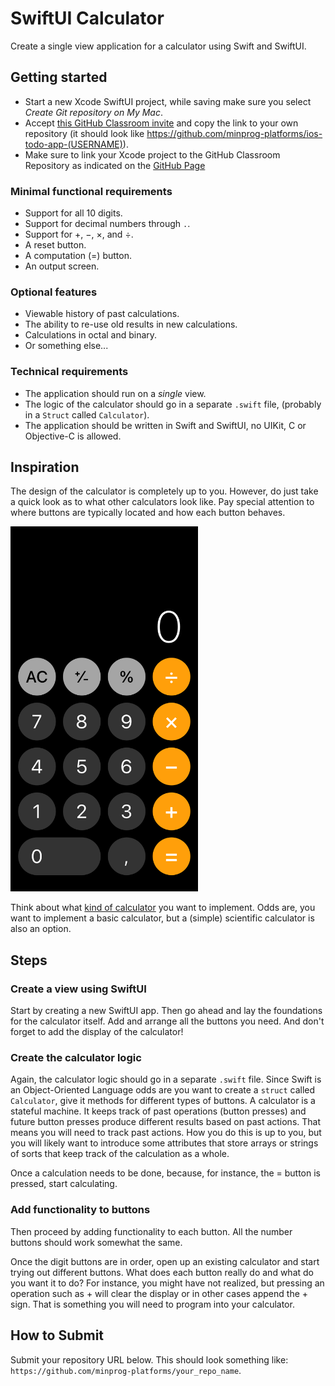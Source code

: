 # SwiftUI Calculator

Create a single view application for a calculator using Swift and SwiftUI.


## Getting started

- Start a new Xcode SwiftUI project, while saving make sure you select _Create Git repository on My Mac_.
- Accept [this GitHub Classroom invite](https://classroom.github.com/a/9O2ynG8n) and copy the link to your own repository (it should look like https://github.com/minprog-platforms/ios-todo-app-(USERNAME)).
- Make sure to link your Xcode project to the GitHub Classroom Repository as indicated on the [GitHub Page](/ios/30github/index.md)


### Minimal functional requirements

* Support for all 10 digits.
* Support for decimal numbers through `.`.
* Support for $+$, $-$, $\times$, and $\div$.
* A reset button.
* A computation ($=$) button.
* An output screen.


### Optional features

* Viewable history of past calculations.
* The ability to re-use old results in new calculations.
* Calculations in octal and binary.
* Or something else...


### Technical requirements

* The application should run on a *single* view.
* The logic of the calculator should go in a separate `.swift` file, (probably in a `Struct` called `Calculator`).
* The application should be written in Swift and SwiftUI, no UIKit, C or Objective-C is allowed.


## Inspiration

The design of the calculator is completely up to you. However, do just take a quick look
as to what other calculators look like. Pay special attention to where buttons are
typically located and how each button behaves.

<img src="./calculator.jpeg" alt="iOS Calculator" width="300"/>

Think about what [kind of calculator](https://www.rankred.com/different-types-of-calculators/) you want to implement.
Odds are, you want to implement a basic calculator, but a (simple) scientific calculator is also an option.

## Steps


### Create a view using SwiftUI
Start by creating a new SwiftUI app. Then go ahead and lay the foundations for the calculator itself. Add and arrange
all the buttons you need. And don't forget to add the display of the calculator!

### Create the calculator logic

Again, the calculator logic should go in a separate `.swift` file. Since Swift is an Object-Oriented Language odds are
you want to create a `struct` called `Calculator`, give it methods for different types of buttons.
A calculator is a stateful machine. It keeps track of past operations (button presses) and future button presses produce
different results based on past actions. That means you will need to track past actions. How you do this is up to you,
but you will likely want to introduce some attributes that store arrays or strings of sorts that keep track of the
calculation as a whole.

Once a calculation needs to be done, because, for instance, the $=$ button is pressed, start calculating.

### Add functionality to buttons

Then proceed by adding functionality to each button. All the number buttons should work somewhat the same.

Once the digit buttons are in order, open up an existing calculator and start trying out different buttons. What does
each button really do and what do you want it to do? For instance, you might have not realized, but pressing an operation
such as $+$ will clear the display or in other cases append the $+$ sign. That is something you will need to program
into your calculator.


## How to Submit

Submit your repository URL below. This should look something like: `https://github.com/minprog-platforms/your_repo_name`.